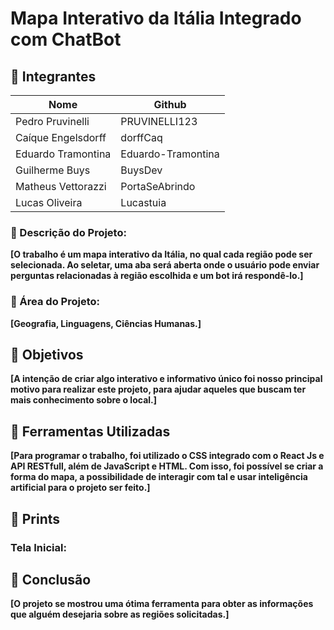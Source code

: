 # Mapa Interativo da Itália Integrado com ChatBot
 
## 🐉 Integrantes
| Nome               | Github             |
|--------------------|--------------------|
| Pedro Pruvinelli   | PRUVINELLI123      |
| Caíque Engelsdorff | dorffCaq           |
| Eduardo Tramontina | Eduardo-Tramontina |
| Guilherme Buys     | BuysDev            |
| Matheus Vettorazzi | PortaSeAbrindo     |
| Lucas Oliveira     | Lucastuia          |
 
### 🦀 Descrição do Projeto:
**[O trabalho é um mapa interativo da Itália, no qual cada região pode ser selecionada. Ao seletar, uma aba será aberta onde o usuário pode enviar perguntas relacionadas à região escolhida e um bot irá respondê-lo.]**
 
### 🦞 Área do Projeto:
**[Geografia, Linguagens, Ciências Humanas.]**
 
## 🐧 Objetivos
**[A intenção de criar algo interativo e informativo único foi nosso principal motivo para realizar este projeto, para ajudar aqueles que buscam ter mais conhecimento sobre o local.]**
 
## 🐎 Ferramentas Utilizadas
**[Para programar o trabalho, foi utilizado o CSS integrado com o React Js e API RESTfull, além de JavaScript e HTML. Com isso, foi possível se criar a forma do mapa, a possibilidade de interagir com tal e usar inteligência artificial para o projeto ser feito.]**
 
## 🐬 Prints
 
### Tela Inicial:
 
 
## 🦏 Conclusão
**[O projeto se mostrou uma ótima ferramenta para obter as informações que alguém desejaria sobre as regiões solicitadas.]**